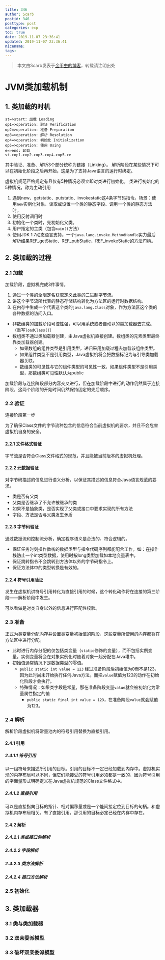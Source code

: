 ```yaml
---
title: 346
author: Scarb
postid: 346
posttype: post
categories: exp
toc: true
date: 2019-11-07 23:36:41
updated: 2019-11-07 23:36:41
nicename:
tags:
---
```


>本文由Scarb发表于[金甲虫的博客](http://47.106.131.90/blog)，转载请注明出处

# JVM类加载机制

## 1. 类加载的时机

```flow
st=>start: 加载 Loading
op1=>operation: 验证 Verification
op2=>operation: 准备 Preparation
op3=>operation: 解析 Resolution
op4=>operation: 初始化 Initialization
op5=>operation: 使用 Using
e=>end: 卸载
st->op1->op2->op3->op4->op5->e
```

其中验证、准备、解析3个部分统称为链接（Linking）。
解析阶段在某些情况下可以在初始化阶段之后再开始，这是为了支持Java语言的运行时绑定。

虚拟机规范严格规定有且仅有5种情况必须立即对类进行初始化。
类进行初始化的5种情况，称为主动引用

1. 遇到new、getstatic、putstatic、invokestatic这4条字节码指令。场景：使用`new`实例化对象、读取或设置一个类的静态字段、调用一个类的静态方法时。
2. 使用反射调用时
3. 初始化一个类时，先初始化父类。
4. 用户指定的主类（包含`main()`方法）
5. 使用JDK 1.7动态语言支持，一个`java.lang.invoke.MethodHandle`实力最后解析结果REF_getStatic、REF_pubStatic、REF_invokeStatic的方法句柄。

## 2. 类加载的过程

### 2.1 加载

加载阶段，虚拟机完成3件事情。

1. 通过一个类的全限定名获取定义此类的二进制字节流。
2. 讲这个字节流所代表的静态存储结构转化为方法区的运行时数据结构。
3. 在内存中生成一个代表这个类的`java.lang.Class`对象，作为方法区这个类的各种数据的访问入口。

* 非数组类的加载阶段可控性强，可以用系统或者自动以的类加载器去完成。（重写`loadClass()`）
* 数组类不通过类加载器创建，由Java虚拟机直接创建。数组类的元素类型最终靠类加载器创建。
  * 如果数组的组件类型是引用类型，递归采用加载过程去加载该组件类型。
  * 如果组件类型不是引用类型，Java虚拟机将会把数据标记为与引导类加载器关联。
  * 数组类的可见性与它的组件类型的可见性一致，如果组件类型不是引用类型，那数组类可见性默认为public

加载阶段与连接阶段部分内容交叉进行，但在加载阶段中进行的动作仍然属于连接阶段，这两个阶段的开始时间仍然保持固定的先后顺序。

### 2.2 验证

连接阶段第一步

为了确保Class文件的字节流种包含的信息符合当前虚拟机的要求，并且不会危害虚拟机自身的安全。

#### 2.2.1 文件格式验证

字节流是否符合Class文件格式的规范，并且能被当前版本的虚拟机处理。

#### 2.2.2 元数据验证

对字节码描述的信息进行语义分析，以保证其描述的信息符合Java语言规范的要求。

* 类是否有父类
* 父类是否继承了不允许被继承的类
* 如果不是抽象类，是否实现了父类或接口中要求实现的所有方法
* 字段、方法是否与父类发生矛盾

#### 2.2.3 字节码验证

通过数据流和控制流分析，确定程序语义是合法的、符合逻辑的。

* 保证任务时刻操作数栈的数据类型与指令代码序列都能配合工作，如：在操作栈防止一个int类型数据，使用时按long类型加载如本地变量表中。
* 保证跳转指令不会跳转到方法体以外的字节码指令上。
* 保证方法体中的类型转换是有效的。

#### 2.2.4 符号引用验证

发生在虚拟机讲符号引用转化为直接引用的时候，这个转化动作将在连接的第三阶段——解析阶段中发生。

可以看做是对类自身以外的信息进行匹配性校验。

### 2.3 准备

正式为类变量分配内存并设置类变量初始值的阶段，这些变量所使用的内存都将在方法区中进行分配。

* 此时进行内存分配的仅包括类变量（`static`修饰的变量），而不包括实例变量。实例变量将会在对象实例化时随着对象一起分配在Java堆中。
* 初始值通常情况下是数据类型的零值。
  * `public static int value = 123` 经过准备阶段后初始值为0而不是123，因为此时尚未开始执行任何Java方法。而把`value`赋值为123的动作在初始化阶段才会执行。
  * 特殊情况：如果类字段是常量，那在准备阶段变量`value`就会被初始化为常量属性指定的值
    * `public static final int value = 123`，在准备阶段`value`就会赋值为123。

### 2.4 解析

解析阶段虚拟机将常量池内的符号引用替换为直接引用。

#### 2.4.1 引用

##### 2.4.1.1 符号引用

以一组符号来描述所引用的目标。引用的目标不一定已经加载到内存中。虚拟机实现的内存布局可以不同，但它们能接受的符号引用必须都是一致的，因为符号引用的字面量形式明确定义在Java虚拟机规范的Class文件格式中。

##### 2.4.1.2 直接引用

可以是直接指向目标的指针、相对偏移量或是一个能间接定位到目标的句柄。和虚拟机内存布局相关。有了直接引用，那引用的目标必定已经在内存中存在。

#### 2.4.2 解析

##### 2.4.2.1 类或接口的解析

##### 2.4.2.2 字段解析

##### 2.4.2.3 类方法解析

##### 2.4.2.4 接口方法解析

### 2.5 初始化

## 3. 类加载器

### 3.1 类与类加载器

### 3.2 双亲委派模型

### 3.3 破坏双亲委派模型

